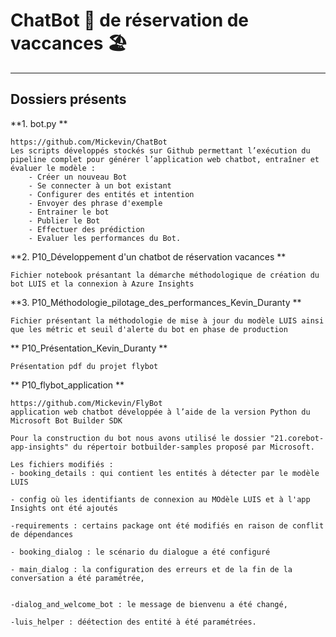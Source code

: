 # ChatBot 🤖 **de réservation de vaccances** 🏖

---
## Dossiers présents

**1. bot.py **

```
https://github.com/Mickevin/ChatBot
Les scripts développés stockés sur Github permettant l’exécution du pipeline complet pour générer l’application web chatbot, entraîner et évaluer le modèle :
    - Créer un nouveau Bot
    - Se connecter à un bot existant
    - Configurer des entités et intention
    - Envoyer des phrase d'exemple
    - Entrainer le bot
    - Publier le Bot
    - Effectuer des prédiction
    - Evaluer les performances du Bot.
```
**2. P10_Développement d'un chatbot de réservation vacances **
```
Fichier notebook présantant la démarche méthodologique de création du bot LUIS et la connexion à Azure Insights
```

**3. P10_Méthodologie_pilotage_des_performances_Kevin_Duranty  **

```
Fichier présentant la méthodologie de mise à jour du modèle LUIS ainsi que les métric et seuil d'alerte du bot en phase de production
```

** P10_Présentation_Kevin_Duranty **
```
Présentation pdf du projet flybot
```


** P10_flybot_application **
```
https://github.com/Mickevin/FlyBot 
application web chatbot développée à l’aide de la version Python du Microsoft Bot Builder SDK

Pour la construction du bot nous avons utilisé le dossier "21.corebot-app-insights" du répertoir botbuilder-samples proposé par Microsoft.

Les fichiers modifiés :
- booking_details : qui contient les entités à détecter par le modèle LUIS

- config où les identifiants de connexion au MOdèle LUIS et à l'app Insights ont été ajoutés

-requirements : certains package ont été modifiés en raison de conflit de dépendances
 
- booking_dialog : le scénario du dialogue a été configuré

- main_dialog : la configuration des erreurs et de la fin de la conversation a été paramétrée,


-dialog_and_welcome_bot : le message de bienvenu a été changé,

-luis_helper : déétection des entité à été paramétrées.


```
 

